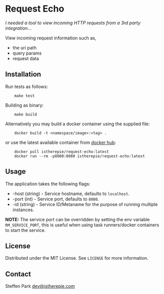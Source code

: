 # Request Echo

*I needed a tool to view incoming HTTP requests from a 3rd party integration...*

View incoming request information such as,

* the uri path
* query params
* request data



## Installation

Run tests as follows:

```
	make test
```

Building as binary:

```
	make build
```

Alternatively you may build a docker container using the supplied file:

```
	docker build -t <namespace/image>:<tag> .
```

or use the latest available container from [docker hub](https://hub.docker.com/repository/docker/istherepie/request-echo):

```
	docker pull istherepie/request-echo:latest
	docker run --rm -p8080:8080 istherepie/request-echo:latest
```



## Usage

The application takes the following flags:

* -host (string) - Service hostname, defaults to `localhost`.
* -port (int) - Service port, defaults to `8080`.
* -id (string) - Service ID/Metaname for the purpose of running multiple instances.

**NOTE:**
The service port can be overridden by setting the env variable `RM_SERVICE_PORT`,
this is useful when using task runners/docker containers to start the service.



## License

Distributed under the MIT License. See `LICENSE` for more information.



## Contact

Steffen Park dev@istherepie.com
